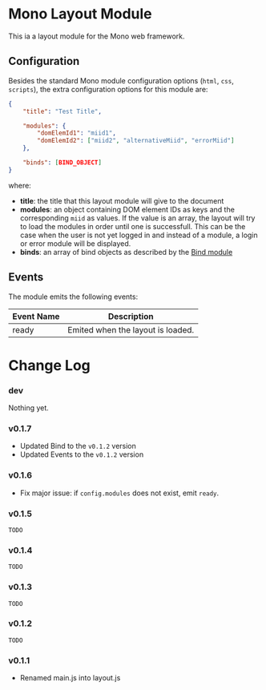 Mono Layout Module
==================

This ia a layout module for the Mono web framework.

Configuration
-------------

Besides the standard Mono module configuration options (`html`, `css`, `scripts`), the extra configuration options for this module are:

```json
{
    "title": "Test Title",

    "modules": {
        "domElemId1": "miid1",
        "domElemId2": ["miid2", "alternativeMiid", "errorMiid"]
    },

    "binds": [BIND_OBJECT]
}
```

where:

  * **title**: the title that this layout module will give to the document
  * **modules**: an object containing DOM element IDs as keys and the corresponding `miid` as values. If the value is an array, the layout will try to load the modules in order until one is successfull. This can be the case when the user is not yet logged in and instead of a module, a login or error module will be displayed.
  * **binds**: an array of bind objects as described by the [Bind module](https://github.com/jillix/bind)

Events
------

The module emits the following events:

<table>
   <thead>
     <tr>
       <th>
         <div>Event Name</div>
       </th>
       <th>
         <div>Description</div>
       </th>
     </tr>
   </thead>
   <tbody>
     <tr>
       <td>ready</td>
       <td>Emited when the layout is loaded.</td>
     </tr>
   </tbody>
 </table>

# Change Log

### dev
Nothing yet.

### v0.1.7
 - Updated Bind to the `v0.1.2` version
 - Updated Events to the `v0.1.2` version

### v0.1.6
 - Fix major issue: if `config.modules` does not exist, emit `ready`.

### v0.1.5
    TODO

### v0.1.4
    TODO

### v0.1.3
    TODO

### v0.1.2
    TODO

### v0.1.1
  - Renamed main.js into layout.js
